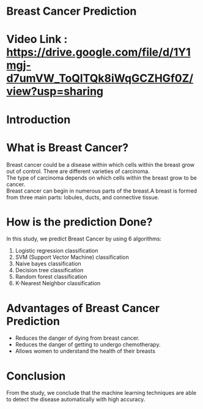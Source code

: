 # Breast Cancer Prediction

# Video Link : https://drive.google.com/file/d/1Y1mgj-d7umVW_ToQlTQk8iWqGCZHGf0Z/view?usp=sharing

# Introduction

# What is Breast Cancer?
Breast cancer could be a disease within which cells within the breast grow out of control. There are different varieties of carcinoma.<br>The type of carcinoma depends on which cells within the breast grow to be cancer.<br>
Breast cancer can begin in numerous parts of the breast.A breast is formed from three main parts: lobules, ducts, and connective tissue.

# How is the prediction Done?
In this study, we predict Breast Cancer by using 6 algorithms:<br>
1. Logistic regression classification
2. SVM (Support Vector Machine) classification
3. Naive bayes classification
4. Decision tree classification
5. Random forest classification
6. K-Nearest Neighbor classification

# Advantages of Breast Cancer Prediction
* Reduces the danger of dying from breast cancer.
* Reduces the danger of getting to undergo chemotherapy.
* Allows women to understand the health of their breasts

# Conclusion
From the study, we conclude that the machine learning techniques are able to detect the disease automatically with high accuracy.
